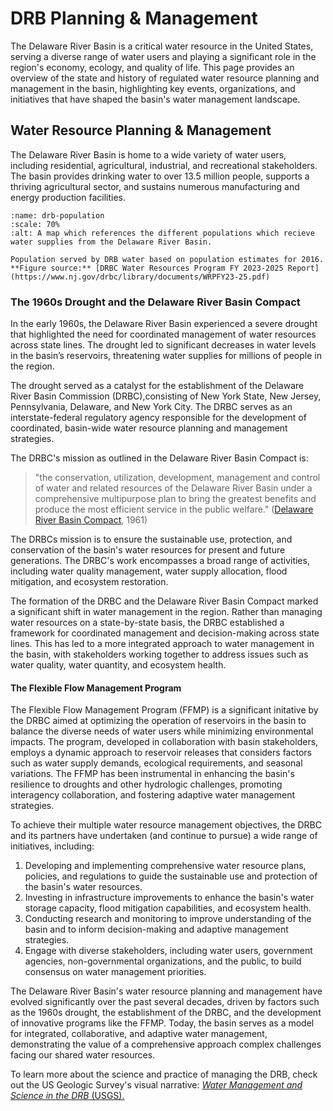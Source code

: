 # DRB Planning & Management

The Delaware River Basin is a critical water resource in the United States, serving a diverse range of water users and playing a significant role in the region's economy, ecology, and quality of life. This page provides an overview of the state and history of regulated water resource planning and management in the basin, highlighting key events, organizations, and initiatives that have shaped the basin's water management landscape.

## Water Resource Planning & Management

The Delaware River Basin is home to a wide variety of water users, including residential, agricultural, industrial, and recreational stakeholders. The basin provides drinking water to over 13.5 million people, supports a thriving agricultural sector, and sustains numerous manufacturing and energy production facilities.

```{figure} ../../images/drb_water_supply_graphic.png
:name: drb-population
:scale: 70%
:alt: A map which references the different populations which recieve water supplies from the Delaware River Basin.

Population served by DRB water based on population estimates for 2016. **Figure source:** [DRBC Water Resources Program FY 2023-2025 Report](https://www.nj.gov/drbc/library/documents/WRPFY23-25.pdf)
```

### The 1960s Drought and the Delaware River Basin Compact

In the early 1960s, the Delaware River Basin experienced a severe drought that highlighted the need for coordinated management of water resources across state lines. The drought led to significant decreases in water levels in the basin’s reservoirs, threatening water supplies for millions of people in the region.

The drought served as a catalyst for the establishment of the Delaware River Basin Commission (DRBC),consisting of New York State, New Jersey, Pennsylvania, Delaware, and New York City. The DRBC serves as an interstate-federal regulatory agency responsible for the development of coordinated, basin-wide water resource planning and management strategies.

The DRBC's mission as outlined in the Delaware River Basin Compact is:
> "the conservation, utilization, development, management and control of water and related resources of the Delaware River Basin under a comprehensive multipurpose plan to bring the greatest benefits and produce the most efficient service in the public welfare." ([Delaware River Basin Compact](https://www.nj.gov/drbc/library/documents/compact.pdf), 1961)

The DRBCs mission is to ensure the sustainable use, protection, and conservation of the basin's water resources for present and future generations. The DRBC's work encompasses a broad range of activities, including water quality management, water supply allocation, flood mitigation, and ecosystem restoration.

The formation of the DRBC and the Delaware River Basin Compact marked a significant shift in water management in the region. Rather than managing water resources on a state-by-state basis, the DRBC established a framework for coordinated management and decision-making across state lines. This has led to a more integrated approach to water management in the basin, with stakeholders working together to address issues such as water quality, water quantity, and ecosystem health.

#### The Flexible Flow Management Program

The Flexible Flow Management Program (FFMP) is a significant initative by the DRBC aimed at optimizing the operation of reservoirs in the basin to balance the diverse needs of water users while minimizing environmental impacts. The program, developed in collaboration with basin stakeholders, employs a dynamic approach to reservoir releases that considers factors such as water supply demands, ecological requirements, and seasonal variations. The FFMP has been instrumental in enhancing the basin's resilience to droughts and other hydrologic challenges, promoting interagency collaboration, and fostering adaptive water management strategies.


To achieve their multiple water resource management objectives, the DRBC and its partners have undertaken (and continue to pursue) a wide range of initiatives, including:

1. Developing and implementing comprehensive water resource plans, policies, and regulations to guide the sustainable use and protection of the basin's water resources.
2. Investing in infrastructure improvements to enhance the basin's water storage capacity, flood mitigation capabilities, and ecosystem health.
3. Conducting research and monitoring to improve understanding of the basin and to inform decision-making and adaptive management strategies.
4. Engage with diverse stakeholders, including water users, government agencies, non-governmental organizations, and the public, to build consensus on water management priorities.

The Delaware River Basin's water resource planning and management have evolved significantly over the past several decades, driven by factors such as the 1960s drought, the establishment of the DRBC, and the development of innovative programs like the FFMP. Today, the basin serves as a model for integrated, collaborative, and adaptive water management, demonstrating the value of a comprehensive approach complex challenges facing our shared water resources.


To learn more about the science and practice of managing the DRB, check out the US Geologic Survey's visual narrative: [*Water Management and Science in the DRB* (USGS).](https://labs.waterdata.usgs.gov/visualizations/delaware-basin-story/index.html#/)
